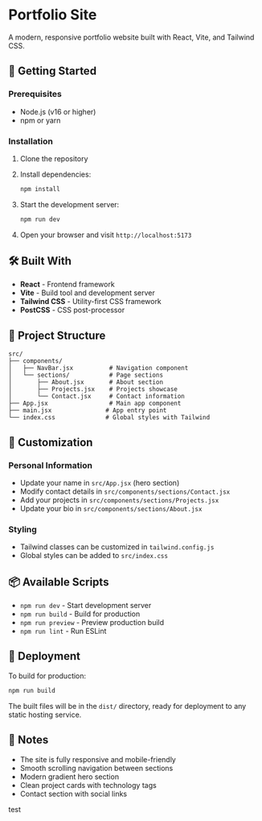 # Portfolio Site

A modern, responsive portfolio website built with React, Vite, and Tailwind CSS.

## 🚀 Getting Started

### Prerequisites
- Node.js (v16 or higher)
- npm or yarn

### Installation

1. Clone the repository
2. Install dependencies:
   ```bash
   npm install
   ```

3. Start the development server:
   ```bash
   npm run dev
   ```

4. Open your browser and visit `http://localhost:5173`

## 🛠️ Built With

- **React** - Frontend framework
- **Vite** - Build tool and development server
- **Tailwind CSS** - Utility-first CSS framework
- **PostCSS** - CSS post-processor

## 📁 Project Structure

```
src/
├── components/
│   ├── NavBar.jsx          # Navigation component
│   └── sections/           # Page sections
│       ├── About.jsx       # About section
│       ├── Projects.jsx    # Projects showcase
│       └── Contact.jsx     # Contact information
├── App.jsx                 # Main app component
├── main.jsx               # App entry point
└── index.css              # Global styles with Tailwind
```

## 🎨 Customization

### Personal Information
- Update your name in `src/App.jsx` (hero section)
- Modify contact details in `src/components/sections/Contact.jsx`
- Add your projects in `src/components/sections/Projects.jsx`
- Update your bio in `src/components/sections/About.jsx`

### Styling
- Tailwind classes can be customized in `tailwind.config.js`
- Global styles can be added to `src/index.css`

## 📦 Available Scripts

- `npm run dev` - Start development server
- `npm run build` - Build for production
- `npm run preview` - Preview production build
- `npm run lint` - Run ESLint

## 🚀 Deployment

To build for production:

```bash
npm run build
```

The built files will be in the `dist/` directory, ready for deployment to any static hosting service.

## 📝 Notes

- The site is fully responsive and mobile-friendly
- Smooth scrolling navigation between sections
- Modern gradient hero section
- Clean project cards with technology tags
- Contact section with social links

test
